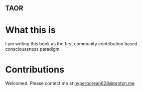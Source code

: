 ## TAOR

# What this is
I am writing this book as the first community contribution based conscioussness paradigm.


# Contributions
Welcomed. Please contect me at hyperborean628@proton.me
